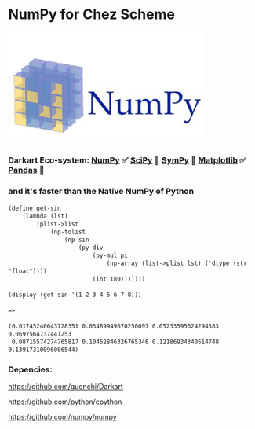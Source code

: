 # NumPy for Chez Scheme

![image](https://github.com/guenchi/numpy/blob/master/img/NumPy.jpeg)

### Darkart Eco-system: [NumPy](https://github.com/guenchi/NumPy) ✅ [SciPy](https://github.com/guenchi/SciPy) :construction: [SymPy](https://github.com/guenchi/SymPy) :construction: [Matplotlib](https://github.com/guenchi/Matplotlib) ✅ [Pandas](https://github.com/guenchi/Pandas) :construction:

### and it's faster than the Native NumPy of Python


```
(define get-sin
    (lambda (lst)
        (plist->list
            (np-tolist
                (np-sin
                    (py-div
                        (py-mul pi 
                            (np-array (list->plist lst) ('dtype (str "float"))))
                        (int 180)))))))

(display (get-sin '(1 2 3 4 5 6 7 8)))

=>

(0.01745240643728351 0.03489949670250097 0.05233595624294383 0.0697564737441253
 0.08715574274765817 0.10452846326765346 0.12186934340514748 0.13917310096006544)
```


### Depencies:

https://github.com/guenchi/Darkart

https://github.com/python/cpython

https://github.com/numpy/numpy
